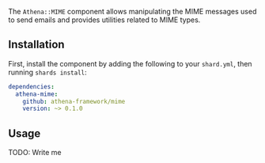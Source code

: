 The `Athena::MIME` component allows manipulating the MIME messages used to send emails and provides utilities related to MIME types.

## Installation

First, install the component by adding the following to your `shard.yml`, then running `shards install`:

```yaml
dependencies:
  athena-mime:
    github: athena-framework/mime
    version: ~> 0.1.0
```

## Usage

TODO: Write me
